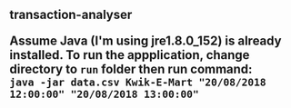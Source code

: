 <h2>transaction-analyser

Assume Java (I'm using jre1.8.0_152) is already installed.
To run the appplication, change directory to `run` folder then run command:<br>
`java -jar data.csv Kwik-E-Mart "20/08/2018 12:00:00" "20/08/2018 13:00:00"`